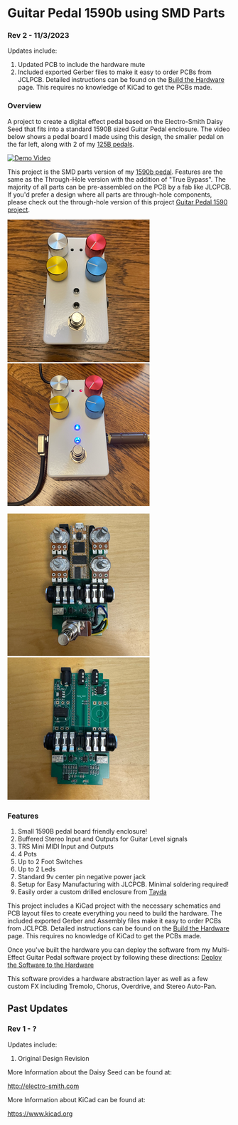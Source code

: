 # Guitar Pedal 1590b using SMD Parts

### Rev 2 - 11/3/2023

Updates include:
1. Updated PCB to include the hardware mute
2. Included exported Gerber files to make it easy to order PCBs from JCLPCB. Detailed instructions can be found on the [Build the Hardware](docs/README.md) page. This requires no knowledge of KiCad to get the PCBs made.

### Overview

A project to create a digital effect pedal based on the Electro-Smith Daisy Seed that fits into a standard 1590B sized Guitar Pedal enclosure. The video below shows a pedal board I made using this design, the smaller pedal on the far left, along with 2 of my [125B pedals](../GuitarPedal125b/README.md).

[![Demo Video](https://img.youtube.com/vi/ZkLnS43acQo/0.jpg)](https://www.youtube.com/watch?v=ZkLnS43acQo)

This project is the SMD parts version of my [1590b pedal](../GuitarPedal1590b/README.md). Features are the same as the Through-Hole version with the addition of "True Bypass". The majority of all parts can be pre-assembled on the PCB by a fab like JLCPCB. If you'd prefer a design where all parts are through-hole components, please check out the through-hole version of this project [Guitar Pedal 1590 project](../GuitarPedal1590b/README.md).

![FinalProduct](docs/images/FinalProduct.png) ![Backside](docs/images/Alive.png)

![CircuitBoard](docs/images/CircuitBoard.png) ![PCBs](docs/images/PCBs.png)

### Features

1. Small 1590B pedal board friendly enclosure!
2. Buffered Stereo Input and Outputs for Guitar Level signals
3. TRS Mini MIDI Input and Outputs
4. 4 Pots
5. Up to 2 Foot Switches
6. Up to 2 Leds
7. Standard 9v center pin negative power jack
8. Setup for Easy Manufacturing with JLCPCB.  Minimal soldering required!
9. Easily order a custom drilled enclosure from [Tayda](https://drill.taydakits.com/box-designs/new?public_key=YWRhVFFGU0Z2c3RJR09VQ1U4S3EvUT09Cg==)

This project includes a KiCad project with the necessary schematics and PCB layout files to create everything you need to build the hardware. The included exported Gerber and Assembly files make it easy to order PCBs from JCLPCB. Detailed instructions can be found on the [Build the Hardware](docs/README.md) page. This requires no knowledge of KiCad to get the PCBs made.

Once you've built the hardware you can deploy the software from my Multi-Effect Guitar Pedal software project by following these directions: [Deploy the Software to the Hardware](../../Software/GuitarPedal/README.md)

This software provides a hardware abstraction layer as well as a few custom FX including Tremolo, Chorus, Overdrive, and Stereo Auto-Pan.

## Past Updates
### Rev 1 - ?

Updates include:
1. Original Design Revision

More Information about the Daisy Seed can be found at:

http://electro-smith.com

More Information about KiCad can be found at:

https://www.kicad.org
